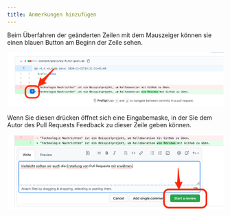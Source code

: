 ```yaml
---
title: Anmerkungen hinzufügen
---
```


Beim Überfahren der geänderten Zeilen mit dem Mauszeiger können sie einen blauen Button am Beginn der Zeile sehen.

![](./img/github_pr_annotate.png)

Wenn Sie diesen drücken öffnet sich eine Eingabemaske, in der Sie dem Autor des Pull Requests Feedback zu dieser Zeile geben können.

![](./img/github_review_start.png)
